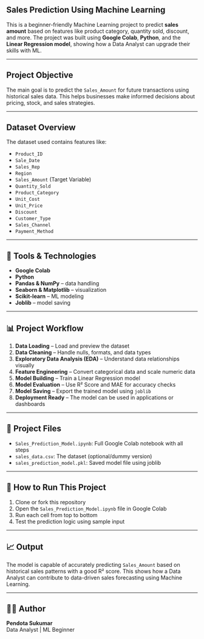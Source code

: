 ## Sales Prediction Using Machine Learning

This is a beginner-friendly Machine Learning project to predict **sales amount** based on features like product category, quantity sold, discount, and more. The project was built using **Google Colab**, **Python**, and the **Linear Regression model**, showing how a Data Analyst can upgrade their skills with ML.

---

## Project Objective

The main goal is to predict the `Sales_Amount` for future transactions using historical sales data. This helps businesses make informed decisions about pricing, stock, and sales strategies.

---

## Dataset Overview

The dataset used contains features like:

- `Product_ID`
- `Sale_Date`
- `Sales_Rep`
- `Region`
- `Sales_Amount` (Target Variable)
- `Quantity_Sold`
- `Product_Category`
- `Unit_Cost`
- `Unit_Price`
- `Discount`
- `Customer_Type`
- `Sales_Channel`
- `Payment_Method`

---

## 🔧 Tools & Technologies

- **Google Colab**
- **Python**
- **Pandas & NumPy** – data handling
- **Seaborn & Matplotlib** – visualization
- **Scikit-learn** – ML modeling
- **Joblib** – model saving

---

## 📊 Project Workflow

1. **Data Loading** – Load and preview the dataset
2. **Data Cleaning** – Handle nulls, formats, and data types
3. **Exploratory Data Analysis (EDA)** – Understand data relationships visually
4. **Feature Engineering** – Convert categorical data and scale numeric data
5. **Model Building** – Train a Linear Regression model
6. **Model Evaluation** – Use R² Score and MAE for accuracy checks
7. **Model Saving** – Export the trained model using `joblib`
8. **Deployment Ready** – The model can be used in applications or dashboards

---

## 📁 Project Files

- `Sales_Prediction_Model.ipynb`: Full Google Colab notebook with all steps
- `sales_data.csv`: The dataset (optional/dummy version)
- `sales_prediction_model.pkl`: Saved model file using joblib

---

## 📌 How to Run This Project

1. Clone or fork this repository
2. Open the `Sales_Prediction_Model.ipynb` file in Google Colab
3. Run each cell from top to bottom
4. Test the prediction logic using sample input

---

## 📈 Output

The model is capable of accurately predicting `Sales_Amount` based on historical sales patterns with a good R² score. This shows how a Data Analyst can contribute to data-driven sales forecasting using Machine Learning.

---

## 🙋‍♂️ Author

**Pendota Sukumar**  
Data Analyst | ML Beginner  
